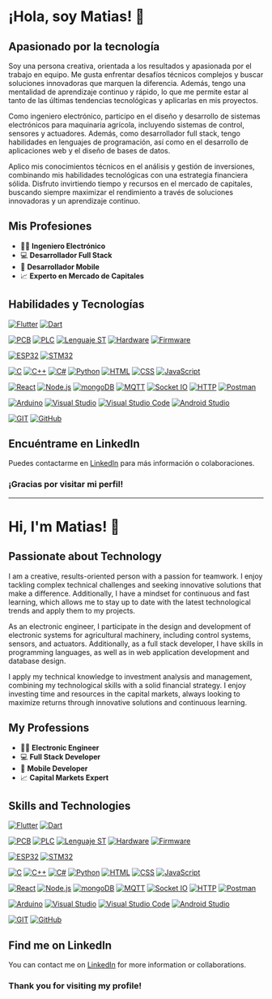 # ¡Hola, soy Matias! 👋

## Apasionado por la tecnología

Soy una persona creativa, orientada a los resultados y apasionada por el trabajo en equipo. Me gusta enfrentar desafíos técnicos complejos y buscar soluciones innovadoras que marquen la diferencia. Además, tengo una mentalidad de aprendizaje continuo y rápido, lo que me permite estar al tanto de las últimas tendencias tecnológicas y aplicarlas en mis proyectos.

Como ingeniero electrónico, participo en el diseño y desarrollo de sistemas electrónicos para maquinaria agrícola, incluyendo sistemas de control, sensores y actuadores. Además, como desarrollador full stack, tengo habilidades en lenguajes de programación, así como en el desarrollo de aplicaciones web y el diseño de bases de datos.

Aplico mis conocimientos técnicos en el análisis y gestión de inversiones, combinando mis habilidades tecnológicas con una estrategia financiera sólida. Disfruto invirtiendo tiempo y recursos en el mercado de capitales, buscando siempre maximizar el rendimiento a través de soluciones innovadoras y un aprendizaje continuo.

## Mis Profesiones

- 👨‍🔧 **Ingeniero Electrónico**
- 💻 **Desarrollador Full Stack**
- 📱 **Desarrollador Mobile**
- 📈 **Experto en Mercado de Capitales**

## Habilidades y Tecnologías

[![Flutter](https://img.shields.io/badge/Flutter-02569B?style=for-the-badge&logo=flutter&logoColor=white)](#)
[![Dart](https://img.shields.io/badge/Dart-0175C2?style=for-the-badge&logo=dart&logoColor=white)](#)

[![PCB](https://img.shields.io/badge/PCB-00C853?style=for-the-badge&logoColor=white)](#)
[![PLC](https://img.shields.io/badge/PLC-FF6F00?style=for-the-badge&logoColor=white)](#)
[![Lenguaje ST](https://img.shields.io/badge/Lenguaje%20ST-8C8C8C?style=for-the-badge&logoColor=white)](#)
[![Hardware](https://img.shields.io/badge/Hardware-607D8B?style=for-the-badge&logoColor=white)](#)
[![Firmware](https://img.shields.io/badge/Firmware-795548?style=for-the-badge&logoColor=white)](#)

[![ESP32](https://img.shields.io/badge/espressif-E7352C?style=for-the-badge&logo=espressif&logoColor=white)](#)
[![STM32](https://img.shields.io/badge/STM32-03234B?style=for-the-badge&logo=stmicroelectronics&logoColor=white)](#)

[![C](	https://img.shields.io/badge/C-00599C?style=for-the-badge&logo=c&logoColor=white)](#)
[![C++](https://img.shields.io/badge/C%2B%2B-00599C?style=for-the-badge&logo=c%2B%2B&logoColor=white)](#)
[![C#](https://img.shields.io/badge/C%23-239120?style=for-the-badge&logo=csharp&logoColor=white)](#)
[![Python](https://img.shields.io/badge/Python-FFD43B?style=for-the-badge&logo=python&logoColor=blue)](#)
[![HTML](https://img.shields.io/badge/HTML5-E34F26?style=for-the-badge&logo=html5&logoColor=white)](#)
[![CSS](https://img.shields.io/badge/CSS3-1572B6?style=for-the-badge&logo=css3&logoColor=white)](#)
[![JavaScript](https://img.shields.io/badge/JavaScript-323330?style=for-the-badge&logo=javascript&logoColor=F7DF1E)](#)

[![React](https://img.shields.io/badge/React-20232A?style=for-the-badge&logo=react&logoColor=61DAFB)](#)
[![Node.js](https://img.shields.io/badge/Node%20js-339933?style=for-the-badge&logo=nodedotjs&logoColor=white)](#)
[![mongoDB](https://img.shields.io/badge/MongoDB-4EA94B?style=for-the-badge&logo=mongodb&logoColor=white)](#)
[![MQTT](https://img.shields.io/badge/MQTT-660066?style=for-the-badge&logo=mqtt&logoColor=white)](#)
[![Socket IO](https://img.shields.io/badge/Socket.io-010101?&style=for-the-badge&logo=Socket.io&logoColor=white)](#)
[![HTTP](https://img.shields.io/badge/HTTP-005C97?style=for-the-badge&logo=http&logoColor=white)](#)
[![Postman](https://img.shields.io/badge/Postman-FF6C37?style=for-the-badge&logo=Postman&logoColor=white)](#)

[![Arduino](https://img.shields.io/badge/Arduino_IDE-00979D?style=for-the-badge&logo=arduino&logoColor=white)](#)
[![Visual Studio](https://img.shields.io/badge/Visual_Studio-5C2D91?style=for-the-badge&logo=visual%20studio&logoColor=white)](#)
[![Visual Studio Code](https://img.shields.io/badge/Visual_Studio_Code-0078D4?style=for-the-badge&logo=visual%20studio%20code&logoColor=white)](#)
[![Android Studio](https://img.shields.io/badge/Android%20Studio-3DDC84?style=for-the-badge&logo=android-studio&logoColor=white)](#)


[![GIT](https://img.shields.io/badge/GIT-E44C30?style=for-the-badge&logo=git&logoColor=white)](#)
[![GitHub](https://img.shields.io/badge/GitHub-100000?style=for-the-badge&logo=github&logoColor=white)](#)

## Encuéntrame en LinkedIn

Puedes contactarme en [LinkedIn](https://www.linkedin.com/in/mat%C3%ADas-cazanave/) para más información o colaboraciones.


### ¡Gracias por visitar mi perfil!


-------------------------------

# Hi, I'm Matias! 👋

## Passionate about Technology

I am a creative, results-oriented person with a passion for teamwork. I enjoy tackling complex technical challenges and seeking innovative solutions that make a difference. Additionally, I have a mindset for continuous and fast learning, which allows me to stay up to date with the latest technological trends and apply them to my projects.

As an electronic engineer, I participate in the design and development of electronic systems for agricultural machinery, including control systems, sensors, and actuators. Additionally, as a full stack developer, I have skills in programming languages, as well as in web application development and database design.

I apply my technical knowledge to investment analysis and management, combining my technological skills with a solid financial strategy. I enjoy investing time and resources in the capital markets, always looking to maximize returns through innovative solutions and continuous learning.

## My Professions

- 👨‍🔧 **Electronic Engineer**
- 💻 **Full Stack Developer**
- 📱 **Mobile Developer**
- 📈 **Capital Markets Expert**

## Skills and Technologies

[![Flutter](https://img.shields.io/badge/Flutter-02569B?style=for-the-badge&logo=flutter&logoColor=white)](#)
[![Dart](https://img.shields.io/badge/Dart-0175C2?style=for-the-badge&logo=dart&logoColor=white)](#)

[![PCB](https://img.shields.io/badge/PCB-00C853?style=for-the-badge&logoColor=white)](#)
[![PLC](https://img.shields.io/badge/PLC-FF6F00?style=for-the-badge&logoColor=white)](#)
[![Lenguaje ST](https://img.shields.io/badge/Lenguaje%20ST-8C8C8C?style=for-the-badge&logoColor=white)](#)
[![Hardware](https://img.shields.io/badge/Hardware-607D8B?style=for-the-badge&logoColor=white)](#)
[![Firmware](https://img.shields.io/badge/Firmware-795548?style=for-the-badge&logoColor=white)](#)

[![ESP32](https://img.shields.io/badge/espressif-E7352C?style=for-the-badge&logo=espressif&logoColor=white)](#)
[![STM32](https://img.shields.io/badge/STM32-03234B?style=for-the-badge&logo=stmicroelectronics&logoColor=white)](#)

[![C](	https://img.shields.io/badge/C-00599C?style=for-the-badge&logo=c&logoColor=white)](#)
[![C++](https://img.shields.io/badge/C%2B%2B-00599C?style=for-the-badge&logo=c%2B%2B&logoColor=white)](#)
[![C#](https://img.shields.io/badge/C%23-239120?style=for-the-badge&logo=csharp&logoColor=white)](#)
[![Python](https://img.shields.io/badge/Python-FFD43B?style=for-the-badge&logo=python&logoColor=blue)](#)
[![HTML](https://img.shields.io/badge/HTML5-E34F26?style=for-the-badge&logo=html5&logoColor=white)](#)
[![CSS](https://img.shields.io/badge/CSS3-1572B6?style=for-the-badge&logo=css3&logoColor=white)](#)
[![JavaScript](https://img.shields.io/badge/JavaScript-323330?style=for-the-badge&logo=javascript&logoColor=F7DF1E)](#)

[![React](https://img.shields.io/badge/React-20232A?style=for-the-badge&logo=react&logoColor=61DAFB)](#)
[![Node.js](https://img.shields.io/badge/Node%20js-339933?style=for-the-badge&logo=nodedotjs&logoColor=white)](#)
[![mongoDB](https://img.shields.io/badge/MongoDB-4EA94B?style=for-the-badge&logo=mongodb&logoColor=white)](#)
[![MQTT](https://img.shields.io/badge/MQTT-660066?style=for-the-badge&logo=mqtt&logoColor=white)](#)
[![Socket IO](https://img.shields.io/badge/Socket.io-010101?&style=for-the-badge&logo=Socket.io&logoColor=white)](#)
[![HTTP](https://img.shields.io/badge/HTTP-005C97?style=for-the-badge&logo=http&logoColor=white)](#)
[![Postman](https://img.shields.io/badge/Postman-FF6C37?style=for-the-badge&logo=Postman&logoColor=white)](#)

[![Arduino](https://img.shields.io/badge/Arduino_IDE-00979D?style=for-the-badge&logo=arduino&logoColor=white)](#)
[![Visual Studio](https://img.shields.io/badge/Visual_Studio-5C2D91?style=for-the-badge&logo=visual%20studio&logoColor=white)](#)
[![Visual Studio Code](https://img.shields.io/badge/Visual_Studio_Code-0078D4?style=for-the-badge&logo=visual%20studio%20code&logoColor=white)](#)
[![Android Studio](https://img.shields.io/badge/Android%20Studio-3DDC84?style=for-the-badge&logo=android-studio&logoColor=white)](#)

[![GIT](https://img.shields.io/badge/GIT-E44C30?style=for-the-badge&logo=git&logoColor=white)](#)
[![GitHub](https://img.shields.io/badge/GitHub-100000?style=for-the-badge&logo=github&logoColor=white)](#)

## Find me on LinkedIn

You can contact me on [LinkedIn](https://www.linkedin.com/in/mat%C3%ADas-cazanave/) for more information or collaborations.


### Thank you for visiting my profile!
